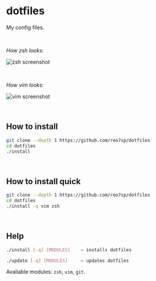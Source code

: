 # dotfiles

My config files.

<br>

_How zsh looks:_

![zsh screenshot](https://i.imgur.com/AwJoXBy.png)

<br>

_How vim looks:_

![vim screenshot](https://i.imgur.com/qnRuVqt.png)


<br>

## How to install

```sh
git clone --depth 1 https://github.com/reo7sp/dotfiles
cd dotfiles
./install
```

<br>

## How to install quick

```sh
git clone --depth 1 https://github.com/reo7sp/dotfiles
cd dotfiles
./install -q vim zsh
```

<br>

## Help

```sh
./install [-q] [MODULES]    — installs dotfiles
```

```sh
./update [-q] [MODULES]     — updates dotfiles
```

Available modules: `zsh`, `vim`, `git`.

